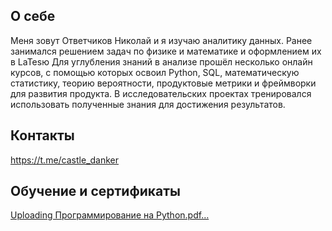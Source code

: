 ## О себе
Меня зовут Ответчиков Николай и я изучаю аналитику данных. Ранее занимался решением задач по физике и математике и оформлением их в LaTesю
Для углубления знаний в анализе прошёл несколько онлайн курсов, с помощью которых освоил Python, SQL, математическую статистику, теорию вероятности, продуктовые метрики и фреймворки для развития продукта. 
В исследовательских проектах тренировался использовать полученные знания для достижения результатов.

## Контакты
https://t.me/castle_danker

## Обучение и сертификаты
[Uploading Программирование на Python.pdf…]()

